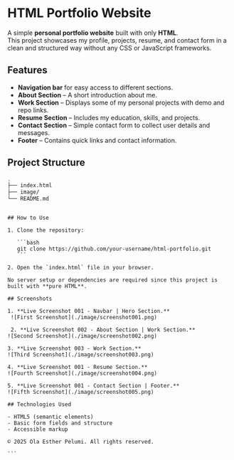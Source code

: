 # HTML Portfolio Website

A simple **personal portfolio website** built with only **HTML**.  
This project showcases my profile, projects, resume, and contact form in a clean and structured way without any CSS or JavaScript frameworks.

## Features

- **Navigation bar** for easy access to different sections.
- **About Section** – A short introduction about me.
- **Work Section** – Displays some of my personal projects with demo and repo links.
- **Resume Section** – Includes my education, skills, and projects.
- **Contact Section** – Simple contact form to collect user details and messages.
- **Footer** – Contains quick links and contact information.

## Project Structure

```bash
.
├── index.html
├── image/
└── README.md
```

````

## How to Use

1. Clone the repository:

   ```bash
   git clone https://github.com/your-username/html-portfolio.git
   ```

2. Open the `index.html` file in your browser.

No server setup or dependencies are required since this project is built with **pure HTML**.

## Screenshots

1. **Live Screenshot 001 - Navbar | Hero Section.**
 ![First Screenshot](./image/screenshot001.png)

 2. **Live Screenshot 002 - About Section | Work Section.**
![Second Screenshot](./image/screenshot002.png)

3. **Live Screenshot 003 - Work Section.**
![Third Screenshot](./image/screenshot003.png)

4. **Live Screenshot 001 - Resume Section.**
![Fourth Screenshot](./image/screenshot004.png)

5. **Live Screenshot 001 - Contact Section | Footer.**
![Fifth Screenshot](./image/screenshot005.png)

## Technologies Used

- HTML5 (semantic elements)
- Basic form fields and structure
- Accessible markup

© 2025 Ola Esther Pelumi. All rights reserved.

```
````
